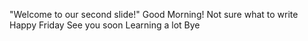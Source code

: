 "Welcome to our second slide!"
Good Morning!
Not sure what to write
Happy Friday
See you soon 
Learning a lot
Bye
